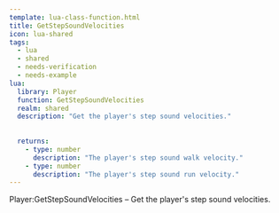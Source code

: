 ```yaml
---
template: lua-class-function.html
title: GetStepSoundVelocities
icon: lua-shared
tags:
  - lua
  - shared
  - needs-verification
  - needs-example
lua:
  library: Player
  function: GetStepSoundVelocities
  realm: shared
  description: "Get the player's step sound velocities."
  
  
  returns:
    - type: number
      description: "The player's step sound walk velocity."
    - type: number
      description: "The player's step sound run velocity."
---
```


<div class="lua__search__keywords">
Player:GetStepSoundVelocities &#x2013; Get the player's step sound velocities.
</div>
